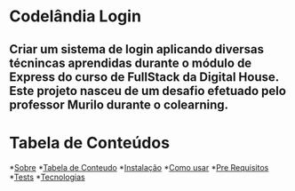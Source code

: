 # Codelândia Login

## Criar um sistema de login aplicando diversas técnincas aprendidas durante o módulo de Express do curso de FullStack da Digital House. Este projeto nasceu de um desafio efetuado pelo professor Murilo durante o colearning.

Tabela de Conteúdos
==========================
<!--ts-->
*[Sobre](#Sobre)
*[Tabela de Conteudo](#tabela-de-conteudo)
*[Instalação](#instalacao)
*[Como usar](#como-usar)
    *[Pre Requisitos](#pre-requisitos)
*[Tests](#testes)
*[Tecnologias](#tecnologias)